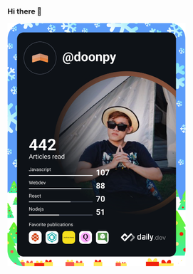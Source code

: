 ### Hi there 👋
<a href="https://app.daily.dev/DailyDevTips"><img src="https://github.com/doonpy/doonpy/blob/1.0.0/devcard.svg" width="400" alt="Poon Nguyen's Dev Card"/></a>
<!--
**doonpy/doonpy** is a ✨ _special_ ✨ repository because its `README.md` (this file) appears on your GitHub profile.

Here are some ideas to get you started:

- 🔭 I’m currently working on ...
- 🌱 I’m currently learning ...
- 👯 I’m looking to collaborate on ...
- 🤔 I’m looking for help with ...
- 💬 Ask me about ...
- 📫 How to reach me: ...
- 😄 Pronouns: ...
- ⚡ Fun fact: ...
-->
